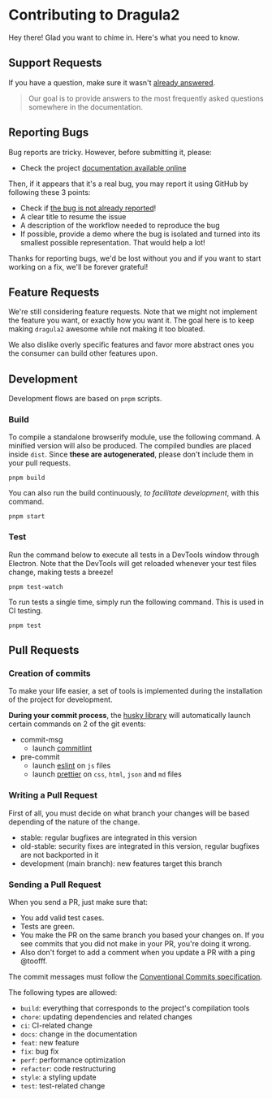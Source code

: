 # Contributing to Dragula2

Hey there! Glad you want to chime in. Here's what you need to know.

## Support Requests

If you have a question, make sure it wasn't [already answered][link_issue_question_label].

> Our goal is to provide answers to the most frequently asked questions somewhere in the documentation.

## Reporting Bugs

Bug reports are tricky. However, before submitting it, please:

- Check the project [documentation available online][link_documentation_website]

Then, if it appears that it's a real bug, you may report it using GitHub by following these 3 points:

- Check if [the bug is not already reported][link_issue]!
- A clear title to resume the issue
- A description of the workflow needed to reproduce the bug
- If possible, provide a demo where the bug is isolated and turned into its smallest possible representation. That
    would help a lot!

Thanks for reporting bugs, we'd be lost without you and if you want to start working on a fix, we'll be forever
grateful!

## Feature Requests

We're still considering feature requests. Note that we might not implement the feature you want, or exactly how you want
it. The goal here is to keep making `dragula2` awesome while not making it too bloated.

We also dislike overly specific features and favor more abstract ones you the consumer can build other features upon.

## Development

Development flows are based on `pnpm` scripts.

### Build

To compile a standalone browserify module, use the following command. A minified version will also be produced. The
compiled bundles are placed inside `dist`. Since **these are autogenerated**, please don't include them in your pull
requests.

```shell
pnpm build
```

You can also run the build continuously, _to facilitate development_, with this command.

```shell
pnpm start
```

### Test

Run the command below to execute all tests in a DevTools window through Electron. Note that the DevTools will get
reloaded whenever your test files change, making tests a breeze!

```shell
pnpm test-watch
```

To run tests a single time, simply run the following command. This is used in CI testing.

```shell
pnpm test
```

## Pull Requests

### Creation of commits

To make your life easier, a set of tools is implemented during the installation of the project for development.

**During your commit process**, the [husky library][link_husky_project] will automatically launch certain commands on 2
of the git events:

- commit-msg
  - launch [commitlint][link_commitlint_project]
- pre-commit
  - launch [eslint][link_eslint_project] on `js` files
  - launch [prettier][link_prettier_project] on `css`, `html`, `json` and `md` files

### Writing a Pull Request

First of all, you must decide on what branch your changes will be based depending of the nature of the change.

- stable: regular bugfixes are integrated in this version
- old-stable: security fixes are integrated in this version, regular bugfixes are not backported in it
- development (main branch): new features target this branch

### Sending a Pull Request

When you send a PR, just make sure that:

- You add valid test cases.
- Tests are green.
- You make the PR on the same branch you based your changes on. If you see commits that you did not make in your PR,
    you're doing it wrong.
- Also don't forget to add a comment when you update a PR with a ping @toofff.

The commit messages must follow the [Conventional Commits specification](https://www.conventionalcommits.org/).

The following types are allowed:

- `build`: everything that corresponds to the project's compilation tools
- `chore`: updating dependencies and related changes
- `ci`: CI-related change
- `docs`: change in the documentation
- `feat`: new feature
- `fix`: bug fix
- `perf`: performance optimization
- `refactor`: code restructuring
- `style`: a styling update
- `test`: test-related change

[link_documentation_website]: https://toofff.github.io/dragula2
[link_commitlint_project]: https://commitlint.js.org/#/
[link_husky_project]: https://typicode.github.io/husky/#/
[link_eslint_project]: https://eslint.org/
[link_prettier_project]: https://prettier.io/
[link_issue]: https://github.com/toofff/dragula2/issues
[link_issue_question_label]: https://github.com/toofff/dragula2/issues?q=label%3Aquestion
